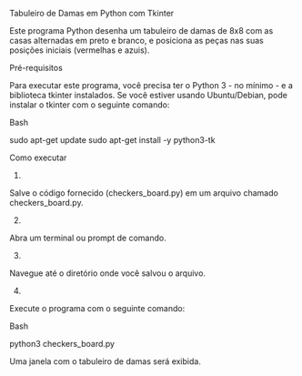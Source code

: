 Tabuleiro de Damas em Python com Tkinter

Este programa Python desenha um tabuleiro de damas de 8x8 com as casas alternadas em preto e branco, e posiciona as peças nas suas posições iniciais (vermelhas e azuis).

Pré-requisitos

Para executar este programa, você precisa ter o Python 3 - no mínimo - e a biblioteca tkinter instalados. Se você estiver usando Ubuntu/Debian, pode instalar o tkinter com o seguinte comando:

Bash


sudo apt-get update
sudo apt-get install -y python3-tk


Como executar

1.
Salve o código fornecido (checkers_board.py) em um arquivo chamado checkers_board.py.

2.
Abra um terminal ou prompt de comando.

3.
Navegue até o diretório onde você salvou o arquivo.

4.
Execute o programa com o seguinte comando:

Bash


python3 checkers_board.py


Uma janela com o tabuleiro de damas será exibida.

